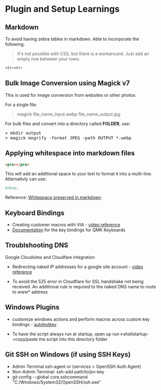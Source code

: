 # Plugin and Setup Learnings

## Markdown

To avoid having zebra tables in markdown. Able to incorporate the following: 
> It's not possible with CSS, but there is a workaround. Just add an empty row between your rows.

``` css
<tr><tr>
```

## Bulk Image Conversion using Magick v7

This is used for image conversion from websites or other photos 

For a single file: 
> magick file_name_input.webp file_name_output.jpg

For bulk files and convert into a directory called **FOLDER**, use: 

<pre>
> mkdir output
> magick mogrify -format JPEG -path OUTPUT *.webp 
</pre>

## Applying whitespace into markdown files 

```html
<pre></pre>
```
This will add an additional space to your text to format it into a multi-line. Alternativly can use: 
```html
&nbsp;
```
Reference: [Whitespace preserved in markdown](https://stackoverflow.com/questions/15721373/how-do-i-ensure-that-whitespace-is-preserved-in-markdown)

## Keyboard Bindings

- Creating customer macros with VIA - [video reference](https://www.youtube.com/watch?v=aKQH09xxWEU)
- [Documentation](https://docs.qmk.fm/keycodes) for the key bindings for QMK Keyboards

## Troublshooting DNS

Google Cloudsites and Cloudfare integration

- Redirecting naked IP addresses for a google site account - [video reference](https://www.youtube.com/watch?v=MeZ0US6u24E)

- To avoid the 525 error in Cloudflare for SSL handshake not being received. An additional rule is required to the naked DNS name to route to www* address

## Windows Plugins 

- customize windows actions and perform macros across custom key bindings - [autohotkey](https://www.autohotkey.com/)

- To have the script always run at startup, open up run->shellstartup->copy/paste the script into this directory folder

## Git SSH on Windows (if using SSH Keys)

- Admin Terminal ssh-agent or (services > OpenSSH Auth Agent)
- Non-Admin Terminal: ssh-add path/to/pv-key
- git config --global core.sshcommand "C:/Windows/System32/OpenSSH/ssh.exe"


